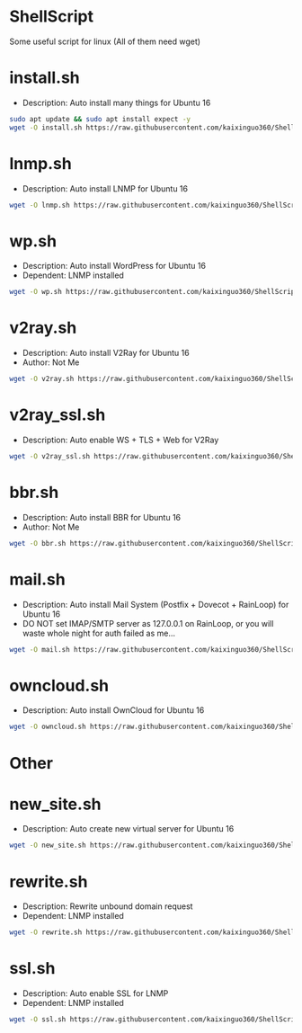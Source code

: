# ShellScript
Some useful script for linux
(All of them need wget)

install.sh
=======

- Description: Auto install many things for Ubuntu 16
```bash
sudo apt update && sudo apt install expect -y
wget -O install.sh https://raw.githubusercontent.com/kaixinguo360/ShellScript/master/install.sh && chmod +x install.sh && sudo ./install.sh --help
```

lnmp.sh
=======

- Description: Auto install LNMP for Ubuntu 16
```bash
wget -O lnmp.sh https://raw.githubusercontent.com/kaixinguo360/ShellScript/master/lnmp/lnmp.sh && chmod +x lnmp.sh && sudo ./lnmp.sh
```

wp.sh
=======

- Description: Auto install WordPress for Ubuntu 16
- Dependent: LNMP installed
```bash
wget -O wp.sh https://raw.githubusercontent.com/kaixinguo360/ShellScript/master/wp/wp.sh && chmod +x wp.sh && sudo ./wp.sh
```

v2ray.sh
=======

- Description: Auto install V2Ray for Ubuntu 16
- Author: Not Me
```bash
wget -O v2ray.sh https://raw.githubusercontent.com/kaixinguo360/ShellScript/master/v2ray/v2ray.sh && chmod +x v2ray.sh && sudo ./v2ray.sh
```

v2ray_ssl.sh
=======

- Description: Auto enable WS + TLS + Web for V2Ray
```bash
wget -O v2ray_ssl.sh https://raw.githubusercontent.com/kaixinguo360/ShellScript/master/v2ray/v2ray_ssl.sh && chmod +x v2ray_ssl.sh && sudo ./v2ray_ssl.sh
```

bbr.sh
=======

- Description: Auto install BBR for Ubuntu 16
- Author: Not Me
```bash
wget -O bbr.sh https://raw.githubusercontent.com/kaixinguo360/ShellScript/master/bbr/bbr.sh && chmod +x bbr.sh && sudo ./bbr.sh
```

mail.sh
=======

- Description: Auto install Mail System (Postfix + Dovecot + RainLoop) for Ubuntu 16
- DO NOT set IMAP/SMTP server as 127.0.0.1 on RainLoop, or you will waste whole night for auth failed as me...
```bash
wget -O mail.sh https://raw.githubusercontent.com/kaixinguo360/ShellScript/master/mail/mail.sh && chmod +x mail.sh && sudo ./mail.sh
```

owncloud.sh
=======

- Description: Auto install OwnCloud for Ubuntu 16
```bash
wget -O owncloud.sh https://raw.githubusercontent.com/kaixinguo360/ShellScript/master/owncloud/owncloud.sh && chmod +x owncloud.sh && sudo ./owncloud.sh
```

# Other

new_site.sh
=======

- Description: Auto create new virtual server for Ubuntu 16
```bash
wget -O new_site.sh https://raw.githubusercontent.com/kaixinguo360/ShellScript/master/other/new_site.sh && chmod +x new_site.sh && sudo ./new_site.sh
```

rewrite.sh
=======

- Description: Rewrite unbound domain request
- Dependent: LNMP installed
```bash
wget -O rewrite.sh https://raw.githubusercontent.com/kaixinguo360/ShellScript/master/other/rewrite.sh && chmod +x rewrite.sh && sudo ./rewrite.sh
```

ssl.sh
=======

- Description: Auto enable SSL for LNMP
- Dependent: LNMP installed
```bash
wget -O ssl.sh https://raw.githubusercontent.com/kaixinguo360/ShellScript/master/other/ssl.sh && chmod +x ssl.sh && sudo ./ssl.sh
```
